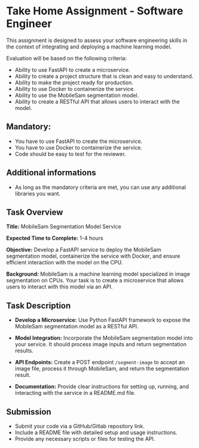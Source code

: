 # Take Home Assignment - Software Engineer

This assignment is designed to assess your software engineering skills in the context of integrating and deploying a machine learning model.

Evaluation will be based on the following criteria:
- Ability to use FastAPI to create a microservice.
- Ability to create a project structure that is clean and easy to understand.
- Ability to make the project ready for production.
- Ability to use Docker to containerize the service.
- Ability to use the MobileSam segmentation model.
- Ability to create a RESTful API that allows users to interact with the model.

## Mandatory:
- You have to use FastAPI to create the microservice.
- You have to use Docker to containerize the service.
- Code should be easy to test for the reviewer.

## Additional informations

- As long as the mandatory criteria are met, you can use any additional libraries you want.

## Task Overview

**Title:** MobileSam Segmentation Model Service

**Expected Time to Complete:** 1-4 hours

**Objective:** Develop a FastAPI service to deploy the MobileSam segmentation model, containerize the service with Docker, and ensure efficient interaction with the model on the CPU.

**Background:**
MobileSam is a machine learning model specialized in image segmentation on CPUs. Your task is to create a microservice that allows users to interact with this model via an API.

## Task Description

- **Develop a Microservice:** Use Python FastAPI framework to expose the MobileSam segmentation model as a RESTful API.
  
- **Model Integration:** Incorporate the MobileSam segmentation model into your service. It should process image inputs and return segmentation results.
  
- **API Endpoints:** Create a POST endpoint `/segment-image` to accept an image file, process it through MobileSam, and return the segmentation result.
  
- **Documentation:** Provide clear instructions for setting up, running, and interacting with the service in a README.md file.


## Submission

- Submit your code via a GitHub/Gitlab repository link.
- Include a README file with detailed setup and usage instructions.
- Provide any necessary scripts or files for testing the API.
